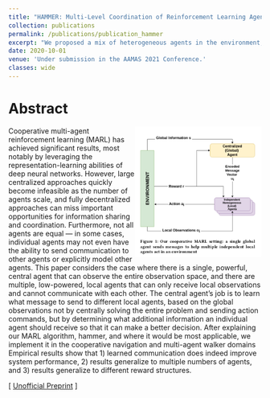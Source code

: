 ```yaml
---
title: "HAMMER: Multi-Level Coordination of Reinforcement Learning Agents via Learned Messaging"
collection: publications
permalink: /publications/publication_hammer
excerpt: "We proposed a mix of heterogeneous agents in the environment, with different inputs and capabilities, who master messaging to enhance reinforcement learning."
date: 2020-10-01
venue: 'Under submission in the AAMAS 2021 Conference.'
classes: wide
---
```

# Abstract
<img src="../assets/images/hammer.png" width="50%" height="50%" style="float:right;">
Cooperative multi-agent reinforcement learning (MARL) has achieved significant results, most notably by leveraging the representation-learning abilities of deep neural networks. However, large centralized approaches quickly become infeasible as the number of agents scale, and fully decentralized approaches can miss important opportunities for information sharing and coordination. Furthermore, not all agents are equal — in some cases, individual agents may not even have the ability to send communication to other agents or explicitly model other agents. This paper considers the case where there is a single, powerful, central agent that can observe the entire observation space, and there are multiple, low-powered, local agents that can only receive local observations and cannot communicate with each other. The central agent’s job is to learn what message to send to different local agents, based on the global observations not by centrally solving the entire problem and sending action commands, but by determining what additional information an individual agent should receive so that it can make a better decision. After explaining our MARL algorithm, hammer, and where it would be most applicable, we implement it in the cooperative navigation and multi-agent walker domains Empirical results show that 1) learned communication does indeed improve system performance, 2) results generalize to multiple numbers of agents, and 3) results generalize to different reward structures.


[ [Unofficial Preprint](https://www.dropbox.com/s/rpcz3gvmz8vqtpm/Hammer-preprint.pdf?dl=0) ]
